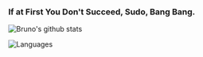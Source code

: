 ### If at First You Don't Succeed, Sudo, Bang Bang.

![Bruno's github stats](https://github-readme-stats.vercel.app/api?username=brunolange&hide=contribs&count_private=true&show_icons=true&hide_title=true&theme=transparent)

![Languages](https://github-readme-stats.vercel.app/api/top-langs/?username=brunolange&layout=compact&hide_title=true&hide=html)

<!--
**brunolange/brunolange** is a ✨ _special_ ✨ repository because its `README.md` (this file) appears on your GitHub profile.

Here are some ideas to get you started:

- 🔭 I’m currently working on ...
- 🌱 I’m currently learning ...
- 👯 I’m looking to collaborate on ...
- 🤔 I’m looking for help with ...
- 💬 Ask me about ...
- 📫 How to reach me: ...
- 😄 Pronouns: ...
- ⚡ Fun fact: ...
-->
